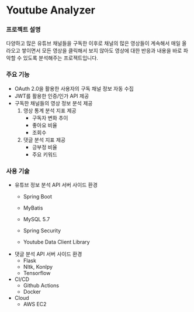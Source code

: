 # Youtube Analyzer

### 프로젝트 설명
다양하고 많은 유튜브 채널들을 구독한 이후로 채널의 많은 영상들이 계속해서 매일 올라오고 쌓이면서 모든 영상을 클릭해서 보지 않아도 
영상에 대한 반응과 내용을 바로 파악할 수 있도록 분석해주는 프로젝트입니다.

### 주요 기능
- OAuth 2.0을 활용한 사용자의 구독 채널 정보 자동 수집
- JWT를 활용한 인증/인가 API 제공
- 구독한 채널들의 영상 정보 분석 제공
  1. 영상 통계 분석 지표 제공
     - 구독자 변화 추이
     - 좋아요 비율
     - 조회수
  2. 댓글 분석 지표 제공
     - 긍부정 비율
     - 주요 키워드
     
[//]: # (  3. 유사한 키워드 영상 검색 제공)

### 사용 기술
- 유튜브 정보 분석 API 서버 사이드 환경
  - Spring Boot
  - MyBatis
  - MySQL 5.7
  - Spring Security
  - Youtube Data Client Library
  
    [//]: # (  - Redis)
- 댓글 분석 API 서버 사이드 환경
  - Flask
  - Nltk, Konlpy
  - Tensorflow
- CI/CD
  - Github Actions
  - Docker
- Cloud
  - AWS EC2

[//]: # (  - AWS OpenSearch)